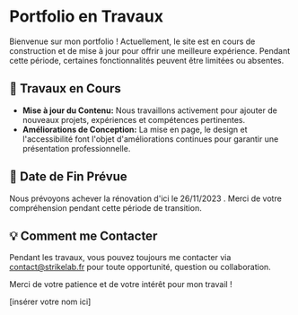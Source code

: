 # Portfolio en Travaux

Bienvenue sur mon portfolio ! Actuellement, le site est en cours de construction et de mise à jour pour offrir une meilleure expérience. Pendant cette période, certaines fonctionnalités peuvent être limitées ou absentes.

## 🚧 Travaux en Cours

- **Mise à jour du Contenu:** Nous travaillons activement pour ajouter de nouveaux projets, expériences et compétences pertinentes.
- **Améliorations de Conception:** La mise en page, le design et l'accessibilité font l'objet d'améliorations continues pour garantir une présentation professionnelle.

## 📅 Date de Fin Prévue

Nous prévoyons achever la rénovation d'ici le 26/11/2023 . Merci de votre compréhension pendant cette période de transition.

## 💡 Comment me Contacter

Pendant les travaux, vous pouvez toujours me contacter via contact@strikelab.fr pour toute opportunité, question ou collaboration.

Merci de votre patience et de votre intérêt pour mon travail !

[insérer votre nom ici]
